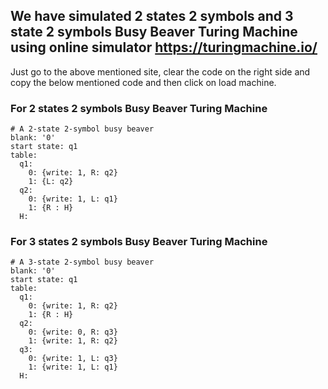 ## We have simulated 2 states 2 symbols and 3 state 2 symbols Busy Beaver Turing Machine using online simulator https://turingmachine.io/
Just go to the above mentioned site, clear the code on the right side and copy the below mentioned code and then click on load machine.

### For 2 states 2 symbols Busy Beaver Turing Machine
```
# A 2-state 2-symbol busy beaver
blank: '0'
start state: q1
table:
  q1:
    0: {write: 1, R: q2}
    1: {L: q2}
  q2:
    0: {write: 1, L: q1}
    1: {R : H}
  H:
  ```
  
### For 3 states 2 symbols Busy Beaver Turing Machine 
 ```
# A 3-state 2-symbol busy beaver
blank: '0'
start state: q1
table:
   q1:
     0: {write: 1, R: q2}
     1: {R : H}
   q2:
     0: {write: 0, R: q3}
     1: {write: 1, R: q2}
   q3:
     0: {write: 1, L: q3}
     1: {write: 1, L: q1}
   H:
  ```
